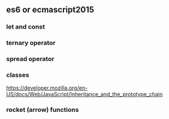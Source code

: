 ## es6 or ecmascript2015

### let and const

### ternary operator

### spread operator

### classes
https://developer.mozilla.org/en-US/docs/Web/JavaScript/Inheritance_and_the_prototype_chain

### rocket (arrow) functions
